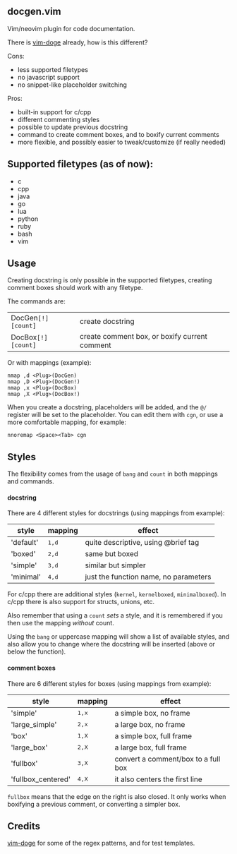 ## docgen.vim

Vim/neovim plugin for code documentation.

There is [vim-doge](https://github.com/kkoomen/vim-doge) already, how is this different?

Cons:

* less supported filetypes
* no javascript support
* no snippet-like placeholder switching

Pros:

* built-in support for c/cpp
* different commenting styles
* possible to update previous docstring
* command to create comment boxes, and to boxify current comments
* more flexible, and possibly easier to tweak/customize (if really needed)

## Supported filetypes (as of now):

* c
* cpp
* java
* go
* lua
* python
* ruby
* bash
* vim

## Usage

Creating docstring is only possible in the supported filetypes, creating
comment boxes should work with any filetype.

The commands are:

|||
|-|-|
|DocGen`[!]` `[count]`|create docstring|
|DocBox`[!]` `[count]`|create comment box, or boxify current comment|

Or with mappings (example): 
```vim
nmap ,d <Plug>(DocGen)
nmap ,D <Plug>(DocGen!)
nmap ,x <Plug>(DocBox)
nmap ,X <Plug>(DocBox!)
```
When you create a docstring, placeholders will be added, and the `@/` register
will be set to the placeholder. You can edit them with `cgn`, or use a more
comfortable mapping, for example:
```vim
nnoremap <Space><Tab> cgn
```

## Styles

The flexibility comes from the usage of `bang` and `count` in both mappings and
commands.

#### docstring

There are 4 different styles for docstrings (using mappings from example):

|style|mapping|effect|
|-|-|-|
|'default'         |<kbd>1,d</kbd>|quite descriptive, using @brief tag|
|'boxed'           |<kbd>2,d</kbd>|same but boxed|
|'simple'          |<kbd>3,d</kbd>|similar but simpler|
|'minimal'         |<kbd>4,d</kbd>|just the function name, no parameters|

For c/cpp there are additional styles (`kernel`, `kernelboxed`,
`minimalboxed`). In c/cpp there is also support for structs, unions, etc.

Also remember that using a `count` *sets* a style, and it is remembered if you
then use the mapping *without* count.

Using the `bang` or uppercase mapping will show a list of available styles, and
also allow you to change where the docstring will be inserted (above or below
the function).

#### comment boxes

There are 6 different styles for boxes (using mappings from example):

|style|mapping|effect|
|-|-|-|
|'simple'          |<kbd>1,x</kbd>|a simple box, no frame|
|'large_simple'    |<kbd>2,x</kbd>|a large box, no frame|
|'box'             |<kbd>1,X</kbd>|a simple box, full frame|
|'large_box'       |<kbd>2,X</kbd>|a large box, full frame|
|'fullbox'         |<kbd>3,X</kbd>|convert a comment/box to a full box|
|'fullbox_centered'|<kbd>4,X</kbd>|it also centers the first line|

`fullbox` means that the edge on the right is also closed. It only works when
boxifying a previous comment, or converting a simpler box.

## Credits

[vim-doge](https://github.com/kkoomen/vim-doge) for some of the regex patterns, and for test templates.
